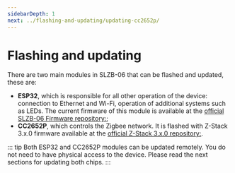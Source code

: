 ```yaml
---
sidebarDepth: 1
next: ../flashing-and-updating/updating-cc2652p/
---
```


# Flashing and updating

There are two main modules in SLZB-06 that can be flashed and updated, these are:
- **ESP32**, which is responsible for all other operation of the device: connection to Ethernet and Wi-Fi, operation of additional systems such as LEDs. The current firmware of this module is available at the [official SLZB-06 Firmware repository:](https://github.com/smlight-dev/slzb-06-firmware/);
- **CC2652P**, which controls the Zigbee network. It is flashed with Z-Stack 3.x.0 firmware available at the [official Z-Stack 3.x.0 repository:](https://github.com/Koenkk/Z-Stack-firmware/tree/master/coordinator/Z-Stack_3.x.0/bin). 


::: tip
Both ESP32 and CC2652P modules can be updated remotely. You do not need to have physical access to the device. Please read the next sections for updating both chips.
:::
